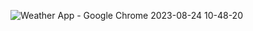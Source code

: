 ![Weather App - Google Chrome 2023-08-24 10-48-20](https://github.com/sohansshetty/a1/assets/77954795/fd1afb2a-a153-4c81-b881-937b55e33dbe)
